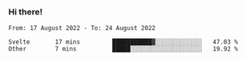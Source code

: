 ### Hi there!

<!--START_SECTION:waka-->

```text
From: 17 August 2022 - To: 24 August 2022

Svelte       17 mins         ███████████▓░░░░░░░░░░░░░   47.03 %
Other        7 mins          █████░░░░░░░░░░░░░░░░░░░░   19.92 %
```

<!--END_SECTION:waka-->
